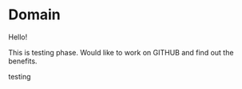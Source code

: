 # Domain

Hello!

This is testing phase. Would like to work on GITHUB and find out the benefits.

testing
